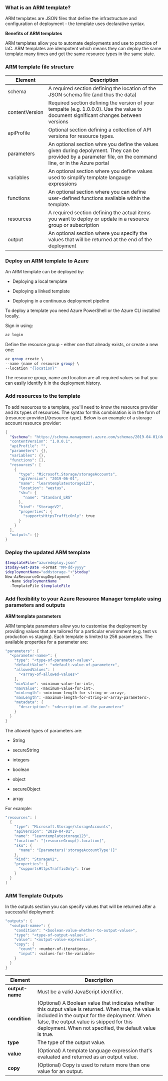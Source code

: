 ### What is an ARM template?

ARM templates are JSON files that define the infrastructure and configuration of deployment - the template uses declarative syntax.

**Benefits of ARM templates**

ARM templates allow you to automate deployments and use to practice of IaC. ARM templates are idempotent which means they can deploy the same template many times and get the same resource types in the same state.

### ARM template file structure

| Element        | Description                                                                                                                                                   |
| -------------- | ------------------------------------------------------------------------------------------------------------------------------------------------------------- |
| schema         | A required section defining the location of the JSON schema file (and thus the data)                                                                          |
| contentVersion | Required section defining the version of your tempalte (e.g. 1.0.0.0). Use the value to document significant changes between versions                         |
| apiProfile     | Optional section defining a collection of API versions for resource types.                                                                                    |
| parameters     | An optional section whre you define the values given during depolyment. They can be provided by a parameter file, on the command line, or in the Azure portal |
| variables      | An optional section where you define values used to simplify template langauge expressions                                                                    |
| functions      | An optional section where you can define user-defined functions available within the template.                                                                |
| resources      | A required section defining the actual items you want to deploy or update in a resource group or subscription                                                 |
| output         | An optional section where you specify the values that will be returned at the end of the deployment                                                           |

### Deploy an ARM template to Azure

An ARM template can be deployed by:

- Deploying a local template

- Deploying a linked template

- Deploying in a continuous deployment pipeline

To deploy a template you need Azure PowerShell or the Azure CLI installed locally. 

Sign in using: 

```powershell
az login 
```

Define the resource group - either one that already exists, or create a new one:

```powershell
az group create \ 
--name {name of resource group} \
--location "{location}"
```

The resource group, name and location are all required values so that you can easily identify it in the deployment history.

### Add resources to the template

To add resources to a template, you'll need to know the resource provider and its types of resources. The syntax for this combination is in the form of {resource-provider}/{resource-type}. Below is an example of a storage account resource provider:

```powershell
{
  "$schema": "https://schema.management.azure.com/schemas/2019-04-01/deploymentTemplate.json#",
  "contentVersion": "1.0.0.1",
  "apiProfile": "",
  "parameters": {},
  "variables": {},
  "functions": [],
  "resources": [
    {
      "type": "Microsoft.Storage/storageAccounts",
      "apiVersion": "2019-06-01",
      "name": "learntemplatestorage123",
      "location": "westus",
      "sku": {
        "name": "Standard_LRS"
      },
      "kind": "StorageV2",
      "properties": {
        "supportsHttpsTrafficOnly": true
      }
    }
  ],
  "outputs": {}
}
```

### Deploy the updated ARM template

```powershell
$templateFile="azuredeploy.json"
$today=Get-Date -Format "MM-dd-yyyy"
$deploymentName="addstorage-"+"$today"
New-AzResourceGroupDeployment `
  -Name $deploymentName `
  -TemplateFile $templateFile
```

### Add flexibility to your Azure Resource Manager template using parameters and outputs

**ARM template parameters**

ARM template parameters allow you to customise the deployment by providing values that are tailored for a particular environment (e.g. test vs production vs staging). Each template is limited to 256 parameters. The available properties for a parameter are:

```powershell
"parameters": {
  "<parameter-name>": {
    "type": "<type-of-parameter-value>",
    "defaultValue": "<default-value-of-parameter>",
    "allowedValues": [
      "<array-of-allowed-values>"
    ],
    "minValue": <minimum-value-for-int>,
    "maxValue": <maximum-value-for-int>,
    "minLength": <minimum-length-for-string-or-array>,
    "maxLength": <maximum-length-for-string-or-array-parameters>,
    "metadata": {
      "description": "<description-of-the-parameter>"
    }
  }
}
```

The allowed types of parameters are:

- String

- secureString

- integers

- boolean

- object

- secureObject

- array

For example:

```powershell
"resources": [
  {
    "type": "Microsoft.Storage/storageAccounts",
    "apiVersion": "2019-04-01",
    "name": "learntemplatestorage123",
    "location": "[resourceGroup().location]",
    "sku": {
      "name": "[parameters('storageAccountType')]"
    },
    "kind": "StorageV2",
    "properties": {
      "supportsHttpsTrafficOnly": true
    }
  }
]
```

### ARM Template Outputs

In the outputs section you can specify values that will be returned after a successful deployment:

```powershell
"outputs": {
  "<output-name>": {
    "condition": "<boolean-value-whether-to-output-value>",
    "type": "<type-of-output-value>",
    "value": "<output-value-expression>",
    "copy": {
      "count": <number-of-iterations>,
      "input": <values-for-the-variable>
    }
  }
}
```

| Element         | Description                                                                                                                                                                                                                                                     |
| --------------- | --------------------------------------------------------------------------------------------------------------------------------------------------------------------------------------------------------------------------------------------------------------- |
| **output-name** | Must be a valid JavaScript identifier.                                                                                                                                                                                                                          |
| **condition**   | (Optional) A Boolean value that indicates whether this output value is returned. When true, the value is included in the output for the deployment. When false, the output value is skipped for this deployment. When not specified, the default value is true. |
| **type**        | The type of the output value.                                                                                                                                                                                                                                   |
| **value**       | (Optional) A template language expression that's evaluated and returned as an output value.                                                                                                                                                                     |
| **copy**        | (Optional) Copy is used to return more than one value for an output.                                                                                                                                                                                            |

